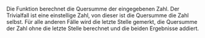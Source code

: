Die Funktion berechnet die Quersumme der eingegebenen Zahl. Der Trivialfall ist eine einstellige Zahl, von dieser ist
die Quersumme die Zahl selbst. Für alle anderen Fälle wird die letzte Stelle gemerkt, die Quersumme der Zahl ohne die
letzte Stelle berechnet und die beiden Ergebnisse addiert.
